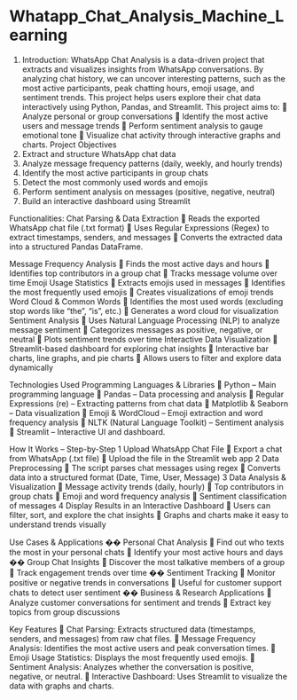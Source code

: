 # Whatapp_Chat_Analysis_Machine_Learning
1. Introduction:
WhatsApp Chat Analysis is a data-driven project that extracts and visualizes insights
from WhatsApp conversations. By analyzing chat history, we can uncover interesting
patterns, such as the most active participants, peak chatting hours, emoji usage, and
sentiment trends. This project helps users explore their chat data interactively using
Python, Pandas, and Streamlit.
This project aims to:
 Analyze personal or group conversations
 Identify the most active users and message trends
 Perform sentiment analysis to gauge emotional tone
 Visualize chat activity through interactive graphs and charts.
Project Objectives
1. Extract and structure WhatsApp chat data
2. Analyze message frequency patterns (daily, weekly, and hourly trends)
3. Identify the most active participants in group chats
4. Detect the most commonly used words and emojis
5. Perform sentiment analysis on messages (positive, negative, neutral)
6. Build an interactive dashboard using Streamlit

Functionalities:
Chat Parsing &amp; Data Extraction
 Reads the exported WhatsApp chat file (.txt format)
 Uses Regular Expressions (Regex) to extract timestamps, senders, and messages
 Converts the extracted data into a structured Pandas DataFrame.

Message Frequency Analysis
 Finds the most active days and hours
 Identifies top contributors in a group chat
 Tracks message volume over time
Emoji Usage Statistics
 Extracts emojis used in messages
 Identifies the most frequently used emojis
 Creates visualizations of emoji trends
Word Cloud &amp; Common Words
 Identifies the most used words (excluding stop words like “the”, “is”, etc.)
 Generates a word cloud for visualization
Sentiment Analysis
 Uses Natural Language Processing (NLP) to analyze message sentiment
 Categorizes messages as positive, negative, or neutral
 Plots sentiment trends over time
Interactive Data Visualization
 Streamlit-based dashboard for exploring chat insights
 Interactive bar charts, line graphs, and pie charts
 Allows users to filter and explore data dynamically


Technologies Used
Programming Languages &amp; Libraries
 Python – Main programming language
 Pandas – Data processing and analysis
 Regular Expressions (re) – Extracting patterns from chat data
 Matplotlib &amp; Seaborn – Data visualization
 Emoji &amp; WordCloud – Emoji extraction and word frequency analysis
 NLTK (Natural Language Toolkit) – Sentiment analysis
 Streamlit – Interactive UI and dashboard.

How It Works – Step-by-Step
1️ Upload WhatsApp Chat File
 Export a chat from WhatsApp (.txt file)
 Upload the file in the Streamlit web app
2️ Data Preprocessing
 The script parses chat messages using regex
 Converts data into a structured format (Date, Time, User, Message)
3️ Data Analysis &amp; Visualization
 Message activity trends (daily, hourly)
 Top contributors in group chats
 Emoji and word frequency analysis
 Sentiment classification of messages
4️ Display Results in an Interactive Dashboard
 Users can filter, sort, and explore the chat insights
 Graphs and charts make it easy to understand trends visually


Use Cases &amp; Applications
�� Personal Chat Analysis
 Find out who texts the most in your personal chats
 Identify your most active hours and days
�� Group Chat Insights
 Discover the most talkative members of a group
 Track engagement trends over time
�� Sentiment Tracking
 Monitor positive or negative trends in conversations
 Useful for customer support chats to detect user sentiment
�� Business &amp; Research Applications
 Analyze customer conversations for sentiment and trends
 Extract key topics from group discussions

Key Features
 Chat Parsing: Extracts structured data (timestamps, senders, and messages) from raw
chat files.
 Message Frequency Analysis: Identifies the most active users and peak conversation
times.
 Emoji Usage Statistics: Displays the most frequently used emojis.
 Sentiment Analysis: Analyzes whether the conversation is positive, negative, or
neutral.
 Interactive Dashboard: Uses Streamlit to visualize the data with graphs and charts.

